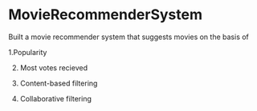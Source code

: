 # MovieRecommenderSystem
Built a movie recommender system that suggests movies on the basis of

1.Popularity

2. Most votes recieved 

3. Content-based filtering

4. Collaborative filtering 
